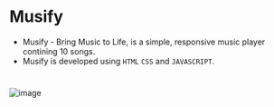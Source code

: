 # Musify
- Musify - Bring Music to Life,  is a simple, responsive music player contining 10 songs.
- Musify is developed using ```HTML``` ```CSS``` and ```JAVASCRIPT```.
  
#
![image](https://user-images.githubusercontent.com/90456532/229328397-2d3aa279-e2f4-4a30-87d2-b7c0306fef5d.png)



